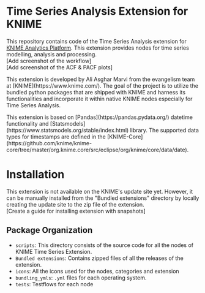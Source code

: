 # Time Series Analysis Extension for KNIME

This repository contains code of the Time Series Analysis extension for [KNIME Analytics Platform](https://www.knime.com/knime-analytics-platform). This extension provides nodes for time series modelling, analysis and processing.
<br>
[Add screenshot of the workflow]
<br>
[Add screenshot of the ACF & PACF plots]
<p>
This extension is developed by Ali Asghar Marvi from the evangelism team at [KNIME](https://www.knime.com/). The goal of the project is to utilize the bundled python packages that are shipped with KNIME and harness its functionalities and incorporate it within native KNIME nodes especially for Time Series Analysis. 
</p>
<p>
	This extension is based on [Pandas](https://pandas.pydata.org/) datetime functionality and [Statsmodels](https://www.statsmodels.org/stable/index.html) library. The supported data types for timestamps are defined in the [KNIME-Core](https://github.com/knime/knime-core/tree/master/org.knime.core/src/eclipse/org/knime/core/data/date).
</p>

# Installation

This extension is not available on the KNIME's update site yet. However, it can be manually installed from the "Bundled extensions" directory by locally creating the update site to the zip file of the extension.
<br>
[Create a guide for installing extension with snapshots]

## Package Organization


* `scripts`: This directory consists of the source code for all the nodes of KNIME Time Series Extension.
* `Bundled extensions`: Contains zipped files of all the releases of the extension.
* `icons`: All the icons used for the nodes, categories and extension
* `bundling_ymls`: `.yml` files for each operating system.
* `tests`: Testflows for each node



